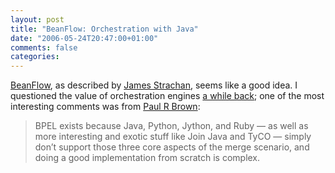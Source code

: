 ```yaml
---
layout: post
title: "BeanFlow: Orchestration with Java"
date: "2006-05-24T20:47:00+01:00"
comments: false
categories: 
---
```


<p><a href="http://incubator.apache.org/servicemix/beanflow.html">BeanFlow</a>, as described by <a href="http://radio.weblogs.com/0112098/2006/05/24.html#a563">James Strachan</a>, seems like a good idea. I questioned the value of orchestration engines <a href="/blog/st/2005/02/28/declarative_process_definitions.html">a while back</a>; one of the most interesting comments was from <a href="http://mult.ifario.us/articles/2005/02/28/its-a-slippery-slope-from-merge-to-orchestation">Paul R Brown</a>:</p>

<blockquote>
<p>BPEL exists because Java, Python, Jython, and Ruby &#8212; as well as more interesting and exotic stuff like Join Java and TyCO &#8212; simply don&#8217;t support those three core aspects of the merge scenario, and doing a good implementation from scratch is complex.</p>
</blockquote>


